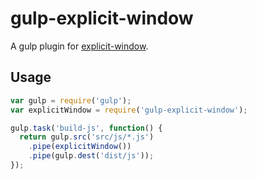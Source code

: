 # gulp-explicit-window

A gulp plugin for [explicit-window](https://github.com/cameron-martin/explicit-window).

## Usage

```javascript
var gulp = require('gulp');
var explicitWindow = require('gulp-explicit-window');

gulp.task('build-js', function() {
  return gulp.src('src/js/*.js')
    .pipe(explicitWindow())
    .pipe(gulp.dest('dist/js'));
});
```
